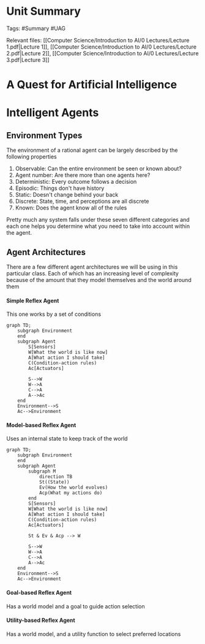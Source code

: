 # Unit Summary
Tags: #Summary #UAG

Relevant files: [[Computer Science/Introduction to AI/0 Lectures/Lecture 1.pdf|Lecture 1]], [[Computer Science/Introduction to AI/0 Lectures/Lecture 2.pdf|Lecture 2]], [[Computer Science/Introduction to AI/0 Lectures/Lecture 3.pdf|Lecture 3]]

# A Quest for Artificial Intelligence
# Intelligent Agents
## Environment Types
The environment of a rational agent can be largely described by the following properties
1. Observable: Can the entire environment be seen or known about?
2. Agent number: Are there more than one agents here?
3. Deterministic: Every outcome follows a decision
4. Episodic: Things don't have history
5. Static: Doesn't change behind your back
6. Discrete: State, time, and perceptions are all discrete
7. Known: Does the agent know all of the rules

Pretty much any system falls under these seven different categories and each one helps you determine what you need to take into account within the agent.

## Agent Architectures
There are a few different agent architectures we will be using in this particular class. Each of which has an increasing level of complexity because of the amount that they model themselves and the world around them
#### Simple Reflex Agent
This one works by a set of conditions
```mermaid
graph TD;
	subgraph Environment
	end
	subgraph Agent
		S[Sensors]
		W[What the world is like now]
		A[What action I should take]
		C(Condition-action rules)
		Ac[Actuators]

		S-->W
		W-->A
		C-->A
		A-->Ac
	end
	Environment-->S
	Ac-->Environment
```

#### Model-based Reflex Agent
Uses an internal state to keep track of the world
```mermaid
graph TD;
	subgraph Environment
	end
	subgraph Agent
		subgraph M
			direction TB
			St((State))
			Ev(How the world evolves)
			Acp(What my actions do)
		end
		S[Sensors]
		W[What the world is like now]
		A[What action I should take]
		C(Condition-action rules)
		Ac[Actuators]

		St & Ev & Acp --> W

		S-->W
		W-->A
		C-->A
		A-->Ac
	end
	Environment-->S
	Ac-->Environment
```
#### Goal-based Reflex Agent
Has a world model and a goal to guide action selection
#### Utility-based Reflex Agent
Has a world model, and a utility function to select preferred locations